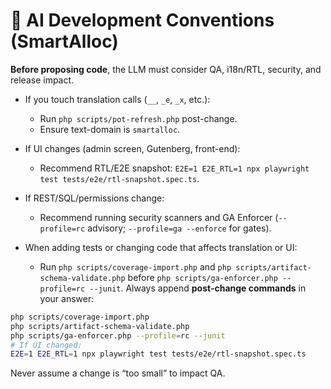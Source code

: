 # 🤖 AI Development Conventions (SmartAlloc)

**Before proposing code**, the LLM must consider QA, i18n/RTL, security, and release impact.

- If you touch translation calls (`__`, `_e`, `_x`, etc.):
  - Run `php scripts/pot-refresh.php` post-change.
  - Ensure text-domain is `smartalloc`.

- If UI changes (admin screen, Gutenberg, front-end):
  - Recommend RTL/E2E snapshot: `E2E=1 E2E_RTL=1 npx playwright test tests/e2e/rtl-snapshot.spec.ts`.

- If REST/SQL/permissions change:
  - Recommend running security scanners and GA Enforcer (`--profile=rc` advisory; `--profile=ga --enforce` for gates).

- When adding tests or changing code that affects translation or UI:
  - Run `php scripts/coverage-import.php` and `php scripts/artifact-schema-validate.php` before `php scripts/ga-enforcer.php --profile=rc --junit`.
Always append **post-change commands** in your answer:
```bash
php scripts/coverage-import.php
php scripts/artifact-schema-validate.php
php scripts/ga-enforcer.php --profile=rc --junit
# If UI changed:
E2E=1 E2E_RTL=1 npx playwright test tests/e2e/rtl-snapshot.spec.ts
```

Never assume a change is “too small” to impact QA.
